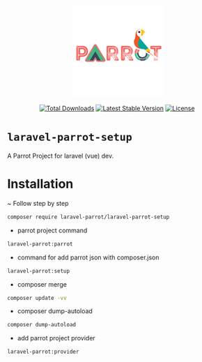 <p align="center" ><img src="parrot.png"></p>

<p align="center">
<a href="https://packagist.org/packages/laravel-parrot/laravel-parrot-setup"><img src="https://poser.pugx.org/laravel-parrot/laravel-parrot-setup/d/total.svg" alt="Total Downloads"></a>
<a href="https://packagist.org/packages/laravel-parrot/laravel-parrot-setup"><img src="https://poser.pugx.org/laravel-parrot/laravel-parrot-setup/v/stable.svg" alt="Latest Stable Version"></a>
<a href="https://packagist.org/packages/laravel-parrot/laravel-parrot-setup"><img src="https://poser.pugx.org/laravel-parrot/laravel-parrot-setup/license.svg" alt="License"></a>
</p>

# `laravel-parrot-setup`

A Parrot Project for laravel (vue) dev.

# Installation

~ Follow step by step

```bash
composer require laravel-parrot/laravel-parrot-setup
```

* parrot project command
```bash
laravel-parrot:parrot
```

* command for add parrot json with composer.json
```bash
laravel-parrot:setup
```
* composer merge
```bash
composer update -vv
```
* composer dump-autoload
```bash
composer dump-autoload
```
* add parrot project  provider
```bash
laravel-parrot:provider
```
